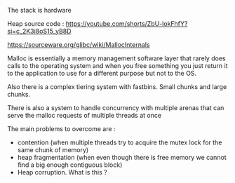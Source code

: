 The stack is hardware


Heap source code : https://youtube.com/shorts/ZbU-lokFhfY?si=c_2K3i8oS15_yB8D


https://sourceware.org/glibc/wiki/MallocInternals

Malloc is essentially a memory management software layer that rarely does calls to the operating system and when you free something you just return it to the application to use for a different purpose but not to the OS.

Also there is a complex tiering system with fastbins. Small chunks and large chunks.

There is also a system to handle concurrency with multiple arenas that can serve the malloc requests of multiple threads at once


The main problems to overcome are :

- contention (when multiple threads try to acquire the mutex lock for the same chunk of memory)
- heap fragmentation (when even though there is free memory we cannot find a big enough contiguous block)
- Heap corruption. What is this ?